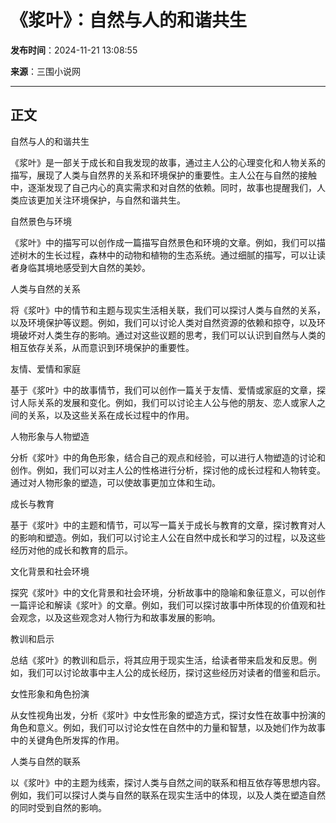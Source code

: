 # 《浆叶》：自然与人的和谐共生

**发布时间**：2024-11-21 13:08:55

**来源**：三围小说网

---

## 正文

自然与人的和谐共生

《浆叶》是一部关于成长和自我发现的故事，通过主人公的心理变化和人物关系的描写，展现了人类与自然界的关系和环境保护的重要性。主人公在与自然的接触中，逐渐发现了自己内心的真实需求和对自然的依赖。同时，故事也提醒我们，人类应该更加关注环境保护，与自然和谐共生。

自然景色与环境

《浆叶》中的描写可以创作成一篇描写自然景色和环境的文章。例如，我们可以描述树木的生长过程，森林中的动物和植物的生态系统。通过细腻的描写，可以让读者身临其境地感受到大自然的美妙。

人类与自然的关系

将《浆叶》中的情节和主题与现实生活相关联，我们可以探讨人类与自然的关系，以及环境保护等议题。例如，我们可以讨论人类对自然资源的依赖和掠夺，以及环境破坏对人类生存的影响。通过对这些议题的思考，我们可以认识到自然与人类的相互依存关系，从而意识到环境保护的重要性。

友情、爱情和家庭

基于《浆叶》中的故事情节，我们可以创作一篇关于友情、爱情或家庭的文章，探讨人际关系的发展和变化。例如，我们可以讨论主人公与他的朋友、恋人或家人之间的关系，以及这些关系在成长过程中的作用。

人物形象与人物塑造

分析《浆叶》中的角色形象，结合自己的观点和经验，可以进行人物塑造的讨论和创作。例如，我们可以对主人公的性格进行分析，探讨他的成长过程和人物转变。通过对人物形象的塑造，可以使故事更加立体和生动。

成长与教育

基于《浆叶》中的主题和情节，可以写一篇关于成长与教育的文章，探讨教育对人的影响和塑造。例如，我们可以讨论主人公在自然中成长和学习的过程，以及这些经历对他的成长和教育的启示。

文化背景和社会环境

探究《浆叶》中的文化背景和社会环境，分析故事中的隐喻和象征意义，可以创作一篇评论和解读《浆叶》的文章。例如，我们可以探讨故事中所体现的价值观和社会观念，以及这些观念对人物行为和故事发展的影响。

教训和启示

总结《浆叶》的教训和启示，将其应用于现实生活，给读者带来启发和反思。例如，我们可以讨论故事中主人公的成长经历，探讨这些经历对读者的借鉴和启示。

女性形象和角色扮演

从女性视角出发，分析《浆叶》中女性形象的塑造方式，探讨女性在故事中扮演的角色和意义。例如，我们可以讨论女性在自然中的力量和智慧，以及她们作为故事中的关键角色所发挥的作用。

人类与自然的联系

以《浆叶》中的主题为线索，探讨人类与自然之间的联系和相互依存等思想内容。例如，我们可以探讨人类与自然的联系在现实生活中的体现，以及人类在塑造自然的同时受到自然的影响。
